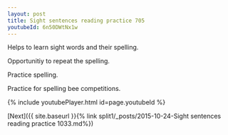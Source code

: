 ```yaml
---
layout: post
title: Sight sentences reading practice 705
youtubeId: 6n50DWtNx1w
---
```

 
 
Helps to learn sight words and their spelling.

Opportunitiy to repeat the spelling. 

Practice spelling. 
 
Practice for spelling bee competitions. 
 
{% include youtubePlayer.html id=page.youtubeId %}
 
 

[Next]({{ site.baseurl }}{% link  split1/_posts/2015-10-24-Sight sentences reading practice 1033.md%})
 
